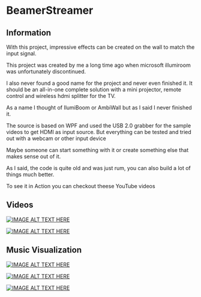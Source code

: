 # BeamerStreamer
## Information
With this project, impressive effects can be created on the wall to match the input signal.

This project was created by me a long time ago when microsoft illumiroom was unfortunately discontinued.

I also never found a good name for the project and never even finished it.
It should be an all-in-one complete solution with a mini projector, remote control and wireless hdmi splitter for the TV.

As a name I thought of IlumiBoom or AmbiWall but as I said I never finished it.

The source is based on WPF and used the USB 2.0 grabber for the sample videos to get HDMI as input source. But everything can be tested and tried out with a webcam or other input device

Maybe someone can start something with it or create something else that makes sense out of it.

As I said, the code is quite old and was just rum, you can also build a lot of things much better.

To see it in Action you can checkout theese YouTube videos 

## Videos
[![IMAGE ALT TEXT HERE](https://img.youtube.com/vi/2W2ROT-ArfM/0.jpg)](https://www.youtube.com/watch?v=2W2ROT-ArfM)

[![IMAGE ALT TEXT HERE](https://img.youtube.com/vi/jiHj_XcoRrk/0.jpg)](https://www.youtube.com/watch?v=jiHj_XcoRrk)

## Music Visualization

[![IMAGE ALT TEXT HERE](https://img.youtube.com/vi/Y6_CdDy4R8c/0.jpg)](https://www.youtube.com/watch?v=Y6_CdDy4R8c)

[![IMAGE ALT TEXT HERE](https://img.youtube.com/vi/ozc5UuKM-zg/0.jpg)](https://www.youtube.com/watch?v=ozc5UuKM-zg)

[![IMAGE ALT TEXT HERE](https://img.youtube.com/vi/DuZW2VFWxQs/0.jpg)](https://www.youtube.com/watch?v=DuZW2VFWxQs)